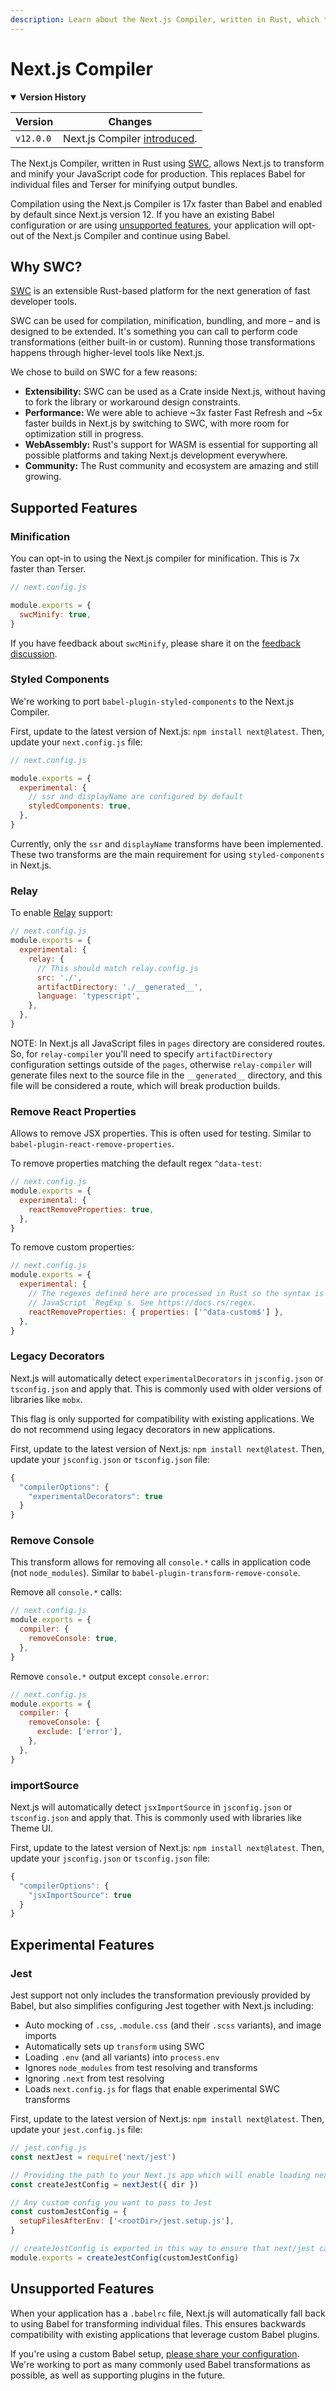 ```yaml
---
description: Learn about the Next.js Compiler, written in Rust, which transforms and minifies your Next.js application.
---
```


# Next.js Compiler

<details open>
  <summary><b>Version History</b></summary>

| Version   | Changes                                                         |
| --------- | --------------------------------------------------------------- |
| `v12.0.0` | Next.js Compiler [introduced](https://nextjs.org/blog/next-12). |

</details>

The Next.js Compiler, written in Rust using [SWC](http://swc.rs/), allows Next.js to transform and minify your JavaScript code for production. This replaces Babel for individual files and Terser for minifying output bundles.

Compilation using the Next.js Compiler is 17x faster than Babel and enabled by default since Next.js version 12. If you have an existing Babel configuration or are using [unsupported features](#unsupported-features), your application will opt-out of the Next.js Compiler and continue using Babel.

## Why SWC?

[SWC](http://swc.rs/) is an extensible Rust-based platform for the next generation of fast developer tools.

SWC can be used for compilation, minification, bundling, and more – and is designed to be extended. It's something you can call to perform code transformations (either built-in or custom). Running those transformations happens through higher-level tools like Next.js.

We chose to build on SWC for a few reasons:

- **Extensibility:** SWC can be used as a Crate inside Next.js, without having to fork the library or workaround design constraints.
- **Performance:** We were able to achieve ~3x faster Fast Refresh and ~5x faster builds in Next.js by switching to SWC, with more room for optimization still in progress.
- **WebAssembly:** Rust's support for WASM is essential for supporting all possible platforms and taking Next.js development everywhere.
- **Community:** The Rust community and ecosystem are amazing and still growing.

## Supported Features

### Minification

You can opt-in to using the Next.js compiler for minification. This is 7x faster than Terser.

```js
// next.config.js

module.exports = {
  swcMinify: true,
}
```

If you have feedback about `swcMinify`, please share it on the [feedback discussion](https://github.com/vercel/next.js/discussions/30237).

### Styled Components

We're working to port `babel-plugin-styled-components` to the Next.js Compiler.

First, update to the latest version of Next.js: `npm install next@latest`. Then, update your `next.config.js` file:

```js
// next.config.js

module.exports = {
  experimental: {
    // ssr and displayName are configured by default
    styledComponents: true,
  },
}
```

Currently, only the `ssr` and `displayName` transforms have been implemented. These two transforms are the main requirement for using `styled-components` in Next.js.

### Relay

To enable [Relay](https://relay.dev/) support:

```js
// next.config.js
module.exports = {
  experimental: {
    relay: {
      // This should match relay.config.js
      src: './',
      artifactDirectory: './__generated__',
      language: 'typescript',
    },
  },
}
```

NOTE: In Next.js all JavaScript files in `pages` directory are considered routes. So, for `relay-compiler` you'll need to specify `artifactDirectory` configuration settings outside of the `pages`, otherwise `relay-compiler` will generate files next to the source file in the `__generated__` directory, and this file will be considered a route, which will break production builds.

### Remove React Properties

Allows to remove JSX properties. This is often used for testing. Similar to `babel-plugin-react-remove-properties`.

To remove properties matching the default regex `^data-test`:

```js
// next.config.js
module.exports = {
  experimental: {
    reactRemoveProperties: true,
  },
}
```

To remove custom properties:

```js
// next.config.js
module.exports = {
  experimental: {
    // The regexes defined here are processed in Rust so the syntax is different from
    // JavaScript `RegExp`s. See https://docs.rs/regex.
    reactRemoveProperties: { properties: ['^data-custom$'] },
  },
}
```

### Legacy Decorators

Next.js will automatically detect `experimentalDecorators` in `jsconfig.json` or `tsconfig.json` and apply that. This is commonly used with older versions of libraries like `mobx`.

This flag is only supported for compatibility with existing applications. We do not recommend using legacy decorators in new applications.

First, update to the latest version of Next.js: `npm install next@latest`. Then, update your `jsconfig.json` or `tsconfig.json` file:

```js
{
  "compilerOptions": {
    "experimentalDecorators": true
  }
}
```

### Remove Console

This transform allows for removing all `console.*` calls in application code (not `node_modules`). Similar to `babel-plugin-transform-remove-console`.

Remove all `console.*` calls:

```js
// next.config.js
module.exports = {
  compiler: {
    removeConsole: true,
  },
}
```

Remove `console.*` output except `console.error`:

```js
// next.config.js
module.exports = {
  compiler: {
    removeConsole: {
      exclude: ['error'],
    },
  },
}
```

### importSource

Next.js will automatically detect `jsxImportSource` in `jsconfig.json` or `tsconfig.json` and apply that. This is commonly used with libraries like Theme UI.

First, update to the latest version of Next.js: `npm install next@latest`. Then, update your `jsconfig.json` or `tsconfig.json` file:

```js
{
  "compilerOptions": {
    "jsxImportSource": true
  }
}
```

## Experimental Features

### Jest

Jest support not only includes the transformation previously provided by Babel, but also simplifies configuring Jest together with Next.js including:

- Auto mocking of `.css`, `.module.css` (and their `.scss` variants), and image imports
- Automatically sets up `transform` using SWC
- Loading `.env` (and all variants) into `process.env`
- Ignores `node_modules` from test resolving and transforms
- Ignoring `.next` from test resolving
- Loads `next.config.js` for flags that enable experimental SWC transforms

First, update to the latest version of Next.js: `npm install next@latest`. Then, update your `jest.config.js` file:

```js
// jest.config.js
const nextJest = require('next/jest')

// Providing the path to your Next.js app which will enable loading next.config.js and .env files
const createJestConfig = nextJest({ dir })

// Any custom config you want to pass to Jest
const customJestConfig = {
  setupFilesAfterEnv: ['<rootDir>/jest.setup.js'],
}

// createJestConfig is exported in this way to ensure that next/jest can load the Next.js configuration, which is async
module.exports = createJestConfig(customJestConfig)
```

## Unsupported Features

When your application has a `.babelrc` file, Next.js will automatically fall back to using Babel for transforming individual files. This ensures backwards compatibility with existing applications that leverage custom Babel plugins.

If you're using a custom Babel setup, [please share your configuration](https://github.com/vercel/next.js/discussions/30174). We're working to port as many commonly used Babel transformations as possible, as well as supporting plugins in the future.
